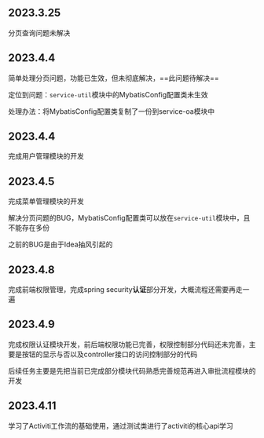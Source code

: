 ## 2023.3.25

分页查询问题未解决

## 2023.4.4

简单处理分页问题，功能已生效，但未彻底解决，==此问题待解决==

定位到问题：`service-util`模块中的MybatisConfig配置类未生效

处理办法：将MybatisConfig配置类复制了一份到service-oa模块中

## 2023.4.4

完成用户管理模块的开发

## 2023.4.5

完成菜单管理模块的开发

解决分页问题的BUG，MybatisConfig配置类可以放在`service-util`模块中，且不能存在多份

之前的BUG是由于Idea抽风引起的

## 2023.4.8

完成前端权限管理，完成spring security**认证**部分开发，大概流程还需要再走一遍

## 2023.4.9

完成权限认证模块开发，前后端权限功能已完善，权限控制部分代码还未完善，主要是按钮的显示与否以及controller接口的访问控制部分的代码

后续任务主要是先把当前已完成部分模块代码熟悉完善规范再进入审批流程模块的开发

## 2023.4.11

学习了Activiti工作流的基础使用，通过测试类进行了activiti的核心api学习